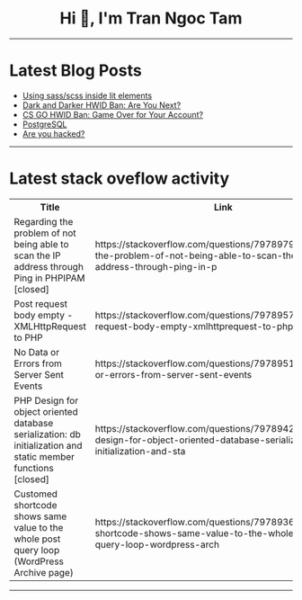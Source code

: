 <h1 align="center">Hi 👋, I'm Tran Ngoc Tam</h1>

---

# Latest Blog Posts 
<!-- BLOG-POST-LIST:START -->
- [Using sass/scss inside lit elements](https://dev.to/sanderand/using-sassscss-inside-lit-elements-ocp)
- [Dark and Darker HWID Ban: Are You Next?](https://dev.to/monejm/dark-and-darker-hwid-ban-are-you-next-1la9)
- [CS GO HWID Ban: Game Over for Your Account?](https://dev.to/monejm/cs-go-hwid-ban-game-over-for-your-account-4nnl)
- [PostgreSQL](https://dev.to/aravinlinux/postgresql-1fnc)
- [Are you hacked?](https://dev.to/shivakshi_rawat_e69cf6990/are-you-hacked-1e1h)
<!-- BLOG-POST-LIST:END -->

---

# Latest stack oveflow activity
<table>
  <tr><th>Title</th><th>Link</th></tr>
  <!-- STACKOVERFLOW:START --><tr><td>Regarding the problem of not being able to scan the IP address through Ping in PHPIPAM [closed]</td><td>https://stackoverflow.com/questions/79789794/regarding-the-problem-of-not-being-able-to-scan-the-ip-address-through-ping-in-p</td></tr><tr><td>Post request body empty - XMLHttpRequest to PHP</td><td>https://stackoverflow.com/questions/79789578/post-request-body-empty-xmlhttprequest-to-php</td></tr><tr><td>No Data or Errors from Server Sent Events</td><td>https://stackoverflow.com/questions/79789511/no-data-or-errors-from-server-sent-events</td></tr><tr><td>PHP Design for object oriented database serialization: db initialization and static member functions [closed]</td><td>https://stackoverflow.com/questions/79789426/php-design-for-object-oriented-database-serialization-db-initialization-and-sta</td></tr><tr><td>Customed shortcode shows same value to the whole post query loop &lpar;WordPress Archive page&rpar;</td><td>https://stackoverflow.com/questions/79789360/customed-shortcode-shows-same-value-to-the-whole-post-query-loop-wordpress-arch</td></tr><!-- STACKOVERFLOW:END -->
</table>

---



